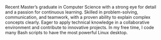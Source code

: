 Recent Master’s graduate in Computer Science with a strong eye for detail and a passion for continuous learning. Skilled in problem-solving, communication, and teamwork, with a proven ability to explain complex concepts clearly. Eager to apply technical knowledge in a collaborative environment and contribute to innovative projects. In my free time, I code many Bash scripts to have the most powerful Linux desktop.
